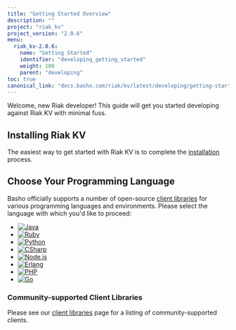 ```yaml
---
title: "Getting Started Overview"
description: ""
project: "riak_kv"
project_version: "2.0.6"
menu:
  riak_kv-2.0.6:
    name: "Getting Started"
    identifier: "developing_getting_started"
    weight: 100
    parent: "developing"
toc: true
canonical_link: "docs.basho.com/riak/kv/latest/developing/getting-started.md"
---
```


[install index]: /riak/kv/2.0.6/setup/installing
[dev client libraries]: /riak/kv/2.0.6/developing/client-libraries

Welcome, new Riak developer! This guide will get you started developing
against Riak KV with minimal fuss.

## Installing Riak KV

The easiest way to get started with Riak KV is to complete the
[installation][install index] process.

## Choose Your Programming Language

Basho officially supports a number of open-source [client libraries][dev client libraries]
for various programming languages and environments. Please select the
language with which you'd like to proceed:

<ul class="planguages">
<li><a href="developing/getting-started/java/"><img src="/images/plangs/java.jpg" alt="Java"></a></li>
<li><a href="developing/getting-started/ruby/"><img src="/images/plangs/ruby.jpg" alt="Ruby"></a></li>
<li><a href="developing/getting-started/python/"><img src="/images/plangs/python.png" alt="Python"></a></li>
<li><a href="developing/getting-started/csharp/"><img src="/images/plangs/csharp.png" alt="CSharp"></a></li>
<li><a href="developing/getting-started/nodejs/"><img src="/images/plangs/nodejs.png" alt="Node.js"></a></li>
<li><a href="developing/getting-started/erlang/"><img src="/images/plangs/erlang.jpg" alt="Erlang"></a></li>
<li><a href="developing/getting-started/php/"><img src="/images/plangs/php.png" alt="PHP"></a></li>
<li><a href="developing/getting-started/golang/"><img src="/images/plangs/golang.png" alt="Go"></a></li>
</ul>

### Community-supported Client Libraries

Please see our [client libraries][dev client libraries] page for a listing of
community-supported clients.
